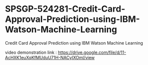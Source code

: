# SPSGP-524281-Credit-Card-Approval-Prediction-using-IBM-Watson-Machine-Learning
Credit Card Approval Prediction using IBM Watson Machine Learning

video demonstration link :
https://drive.google.com/file/d/11-AcHXK1euXqKfMUduU71H-NACyIXOml/view

